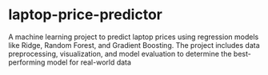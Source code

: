 # laptop-price-predictor
A machine learning project to predict laptop prices using regression models like Ridge, Random Forest, and Gradient Boosting. The project includes data preprocessing, visualization, and model evaluation to determine the best-performing model for real-world data
